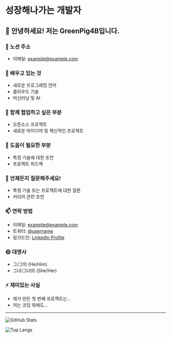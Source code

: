 # 성장해나가는 개발자

## 👋 안녕하세요! 저는 GreenPig4B입니다.

### 🔭 노션 주소

- 이메일: [example@example.com](mailto:example@example.com)
### 🌱 배우고 있는 것
- 새로운 프로그래밍 언어
- 클라우드 기술
- 머신러닝 및 AI

### 👯 함께 협업하고 싶은 부분
- 오픈소스 프로젝트
- 새로운 아이디어 및 혁신적인 프로젝트

### 🤔 도움이 필요한 부분
- 특정 기술에 대한 조언
- 프로젝트 피드백

### 💬 언제든지 질문해주세요!
- 특정 기술 또는 프로젝트에 대한 질문
- 커리어 관련 조언

### 📫 연락 방법
- 이메일: example@example.com
- 트위터: [@username](https://twitter.com/username)
- 링크드인: [LinkedIn Profile](https://www.linkedin.com/in/username)

### 😄 대명사
- 그/그의 (He/Him)
- 그녀/그녀의 (She/Her)

### ⚡ 재미있는 사실
- 제가 만든 첫 번째 프로젝트는...
- 저는 코딩 외에도...

---

![GitHub Stats](https://github-readme-stats.vercel.app/api?username=greenpig4b&show_icons=true)

![Top Langs](https://github-readme-stats.vercel.app/api/top-langs/?username=greenpig4b&layout=compact)

